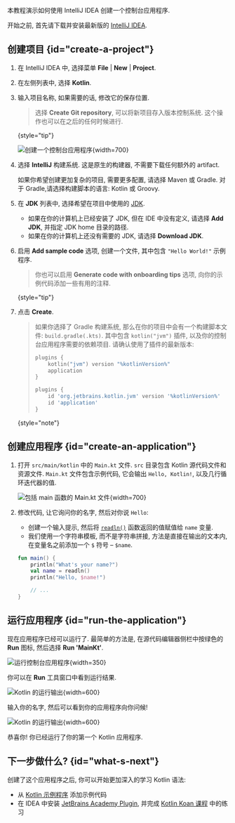 [//]: # (title: Kotlin/JVM 入门)

本教程演示如何使用 IntelliJ IDEA 创建一个控制台应用程序.

开始之前, 首先请下载并安装最新版的 [IntelliJ IDEA](https://www.jetbrains.com/idea/download/index.html).

## 创建项目 {id="create-a-project"}

1. 在 IntelliJ IDEA 中, 选择菜单 **File** | **New** | **Project**.
2. 在左侧列表中, 选择 **Kotlin**.
3. 输入项目名称, 如果需要的话, 修改它的保存位置.

   > 选择 **Create Git repository**, 可以将新项目存入版本控制系统. 这个操作也可以在之后的任何时候进行.
   >
   {style="tip"}

   ![创建一个控制台应用程序](jvm-new-project.png){width=700}

4. 选择 **IntelliJ** 构建系统. 这是原生的构建器, 不需要下载任何额外的 artifact.

   如果你希望创建更加复杂的项目, 需要更多配置, 请选择 Maven 或 Gradle.
   对于 Gradle,请选择构建脚本的语言: Kotlin 或 Groovy.
5. 在 **JDK** 列表中, 选择希望在项目中使用的 [JDK](https://www.oracle.com/java/technologies/downloads/).
   * 如果在你的计算机上已经安装了 JDK, 但在 IDE 中没有定义, 请选择 **Add JDK**, 并指定 JDK home 目录的路径.
   * 如果在你的计算机上还没有需要的 JDK, 请选择 **Download JDK**.

6. 启用 **Add sample code** 选项, 创建一个文件, 其中包含 `"Hello World!"` 示例程序.

   > 你也可以启用 **Generate code with onboarding tips** 选项, 向你的示例代码添加一些有用的注释.
   >
   {style="tip"}

7. 点击 **Create**.

    > 如果你选择了 Gradle 构建系统, 那么在你的项目中会有一个构建脚本文件: `build.gradle(.kts)`.
    > 其中包含 `kotlin("jvm")` 插件, 以及你的控制台应用程序需要的依赖项目. 请确认使用了插件的最新版本:
    >
   > <tabs group="build-script">
   > <tab title="Kotlin" group-key="kotlin">
   >
   > ```kotlin
    > plugins {
    >     kotlin("jvm") version "%kotlinVersion%"
    >     application
    > }
    > ```
   >
   > </tab>
   > <tab title="Groovy" group-key="groovy">
   >
   > ```groovy
    > plugins {
    >     id 'org.jetbrains.kotlin.jvm' version '%kotlinVersion%'
    >     id 'application'
    > }
    > ```
   >
   > </tab>
   > </tabs>
   >
    {style="note"}

## 创建应用程序 {id="create-an-application"}

1. 打开 `src/main/kotlin` 中的 `Main.kt` 文件.
   `src` 目录包含 Kotlin 源代码文件和资源文件.
   `Main.kt` 文件包含示例代码, 它会输出 `Hello, Kotlin!`, 以及几行循环迭代器的值.

   ![包括 main 函数的 Main.kt 文件](jvm-main-kt-initial.png){width=700}

2. 修改代码, 让它询问你的名字, 然后对你说 `Hello`:

   * 创建一个输入提示, 然后将 [`readln()`](https://kotlinlang.org/api/latest/jvm/stdlib/kotlin.io/readln.html)
     函数返回的值赋值给 `name` 变量.
   * 我们使用一个字符串模板, 而不是字符串拼接, 方法是直接在输出的文本内, 在变量名之前添加一个 `$` 符号 – `$name`.

   ```kotlin
   fun main() {
       println("What's your name?")
       val name = readln()
       println("Hello, $name!")

       // ...
   }
   ```

## 运行应用程序 {id="run-the-application"}

现在应用程序已经可以运行了. 最简单的方法是, 在源代码编辑器侧栏中按绿色的 **Run** 图标, 然后选择 **Run 'MainKt'**.

![运行控制台应用程序](jvm-run-app.png){width=350}

你可以在 **Run** 工具窗口中看到运行结果.

![Kotlin 的运行输出](jvm-output-1.png){width=600}

输入你的名字, 然后可以看到你的应用程序向你问候!

![Kotlin 的运行输出](jvm-output-2.png){width=600}

恭喜你! 你已经运行了你的第一个 Kotlin 应用程序.

## 下一步做什么? {id="what-s-next"}

创建了这个应用程序之后, 你可以开始更加深入的学习 Kotlin 语法:

* 从 [Kotlin 示例程序](https://play.kotlinlang.org/byExample/overview) 添加示例代码
* 在 IDEA 中安装 [JetBrains Academy Plugin](https://plugins.jetbrains.com/plugin/10081-jetbrains-academy),
  并完成
  [Kotlin Koan 课程](https://plugins.jetbrains.com/plugin/10081-jetbrains-academy/docs/learner-start-guide.html?section=Kotlin%20Koans)
  中的练习
